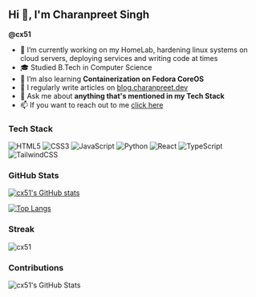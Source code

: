 ## Hi 👋, I'm Charanpreet Singh
**@cx51**

- 🔭 I’m currently working on my HomeLab, hardening linux systems on cloud servers, deploying services and writing code at times
- 🎓 Studied B.Tech in Computer Science
- 🌱 I’m also learning **Containerization on Fedora CoreOS**
- 📝 I regularly write articles on [blog.charanpreet.dev](blog.charanpreet.dev)
- 💬 Ask me about **anything that's mentioned in my Tech Stack**
- 📫 If you want to reach out to me [click here](charanpreet.dev)

### Tech Stack

![HTML5](https://img.shields.io/badge/html5-%23E34F26.svg?style=for-the-badge&logo=html5&logoColor=white)
![CSS3](https://img.shields.io/badge/css3-%231572B6.svg?style=for-the-badge&logo=css3&logoColor=white)
![JavaScript](https://img.shields.io/badge/javascript-%23323330.svg?style=for-the-badge&logo=javascript&logoColor=%23F7DF1E)
![Python](https://img.shields.io/badge/python-3670A0?style=for-the-badge&logo=python&logoColor=ffdd54)
![React](https://img.shields.io/badge/react-%2320232a.svg?style=for-the-badge&logo=react&logoColor=%2361DAFB)
![TypeScript](https://img.shields.io/badge/typescript-%23007ACC.svg?style=for-the-badge&logo=typescript&logoColor=white)
![TailwindCSS](https://img.shields.io/badge/tailwindcss-%2338B2AC.svg?style=for-the-badge&logo=tailwind-css&logoColor=white)

### GitHub Stats

[![cx51's GitHub stats](https://github-readme-stats.vercel.app/api?username=cx51)](https://github.com/cx51/github-readme-stats)

[![Top Langs](https://github-readme-stats.vercel.app/api/top-langs/?username=cx51&layout=donut)](https://github.com/cx51/github-readme-stats)

### Streak

<p><img align="center" src="https://github-readme-streak-stats.herokuapp.com/?user=cx51&" alt="cx51" /></p>

### Contributions

<div align="left">
    <img src="https://github-profile-summary-cards.vercel.app/api/cards/profile-details?username=cx51&theme=github_dark" alt="cx51's GitHub Stats"/>
</div>


<!---
cx51/cx51 is a ✨ special ✨ repository because its `README.md` (this file) appears on your GitHub profile.
You can click the Preview link to take a look at your changes.
--->

